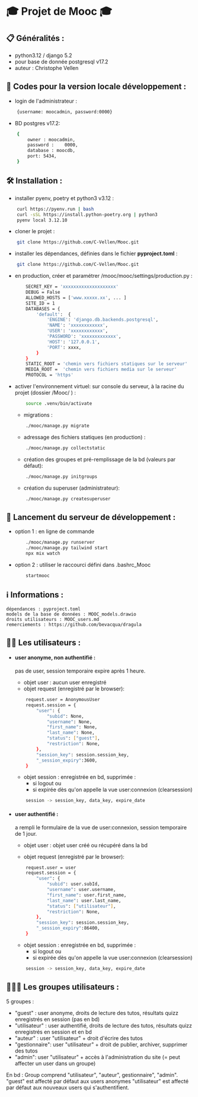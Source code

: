 # &#8205;&#127891; Projet de Mooc &#8205;&#127891; 

## &#128203; Généralités :
- python3.12 / django 5.2 
- pour base de donnée postgresql v17.2
- auteur : Christophe Vellen
  

## &#128273; Codes pour la version locale développement :
- login de l'administrateur :
```bash
    {username: moocadmin, password:0000}
```
- BD postgres v17.2:
```bash
    {
        owner : moocadmin,
        password :    0000,
        database : moocdb,
        port: 5434,
    }
```


## &#128736; Installation : 

- installer pyenv, poetry et python3 v3.12 :
```bash
    curl https://pyenv.run | bash
    curl -sSL https://install.python-poetry.org | python3
    pyenv local 3.12.10
```

- cloner le projet :
```bash
    git clone https://github.com/C-Vellen/Mooc.git
```

- installer les dépendances, définies dans le fichier **pyproject.toml** :
```bash
    git clone https://github.com/C-Vellen/Mooc.git
```

- en production, créer et paramétrer /mooc/mooc/settings/production.py :
    ```bash 
        SECRET_KEY = 'xxxxxxxxxxxxxxxxxxxx'
        DEBUG = False
        ALLOWED_HOSTS = ['www.xxxxx.xx', ... ]
        SITE_ID = 1
        DATABASES = {
            'default':  {
                'ENGINE': 'django.db.backends.postgresql',
                'NAME': 'xxxxxxxxxxxx',
                'USER': 'xxxxxxxxxxxx',
                'PASSWORD': 'xxxxxxxxxxxxx',
                'HOST': '127.0.0.1',
                'PORT': xxxx,
            }
        }
        STATIC_ROOT = 'chemin vers fichiers statiques sur le serveur'
        MEDIA_ROOT =  'chemin vers fichiers media sur le serveur'
        PROTOCOL = 'https'
    ``` 

- activer l'environnement virtuel:
    sur console du serveur, à la racine du projet (dossier /Mooc/ ) :
    ```bash 
        source .venv/bin/activate
    ```
    - migrations :
    ```bash
        ./mooc/manage.py migrate
    ```
    - adressage des fichiers statiques (en production) :
    ```bash
        ./mooc/manage.py collectstatic
    ```

    - création des groupes et pré-remplissage de la bd (valeurs par défaut):
    ```bash
        ./mooc/manage.py initgroups
    ```
     - création du superuser (administrateur):
    ```bash
        ./mooc/manage.py createsuperuser
    ```

## &#128640; Lancement du serveur de développement :
- option 1 : en ligne de commande
    ```bash
        ./mooc/manage.py runserver
        ./mooc/manage.py tailwind start
        npx mix watch
    ```
- option 2 : utiliser le raccourci défini dans .bashrc_Mooc
    ```bash
        startmooc
    ```


## &#8505;&#65039; Informations :

    dépendances : pyproject.toml
    models de la base de données : MOOC_models.drawio
    droits utilisateurs : MOOC_users.md
    remerciements : https://github.com/bevacqua/dragula


## &#129489;&#8205;&#127891; Les utilisateurs :

- #### user anonyme, non authentifié : 
    pas de user, session temporaire expire après 1 heure. 
    - objet user : aucun user enregistré
    - objet request (enregistré par le browser):
    ```bash 
        request.user = AnonymousUser
        request.session = {
            "user": {
                "subid": None,
                "username": None,
                "first_name": None,
                "last_name": None,
                "status": ["guest"],
                "restriction": None,
            },
            "session_key": session.session_key,
            "_session_expiry":3600,
        }
    ```

    - objet session : enregistrée en bd, supprimée :
        - si logout ou 
        - si expirée dès qu'on appelle la vue user:connexion (clearsession)
    ```bash
        session -> session_key, data_key, expire_date
    ```
- #### user authentifié :
    a rempli le formulaire de la vue de user:connexion, session temporaire de 1 jour.
    - objet user : objet user créé ou récupéré dans la bd
        
    - objet request (enregistré par le browser):
    ```bash 
        request.user = user
        request.session = {
            "user": {
                "subid": user.subId,
                "username": user.username,
                "first_name": user.first_name,
                "last_name": user.last_name,
                "status": ["utilisateur"],
                "restriction": None,
            },
            "session_key": session.session_key,
            "_session_expiry":86400,
        }
    ```

    - objet session : enregistrée en bd, supprimée :
        - si logout ou 
        - si expirée dès qu'on appelle la vue user:connexion (clearsession)
    ```bash
        session -> session_key, data_key, expire_date
    ```

## &#129489;&#8205;&#129309;&#8205;&#129489;  Les groupes utilisateurs :
5 groupes :
- "guest" : user anonyme, droits de lecture des tutos, résultats quizz enregistrés en session (pas en bd)
- "utilisateur" : user authentifié, droits de lecture des tutos, résultats quizz enregistrés en session et en bd
- "auteur" : user "utilisateur" + droit d'écrire des tutos
- "gestionnaire": user "utilisateur" + droit de publier, archiver, supprimer des tutos
- "admin": user "utilisateur" + accès à l'administration du site (= peut affecter un user dans un groupe)

En bd : Group comprend "utilisateur", "auteur", gestionnaire", "admin".
"guest" est affecté par défaut aux users anonymes
"utilisateur" est affecté par défaut aux nouveaux users qui s'authentifient.